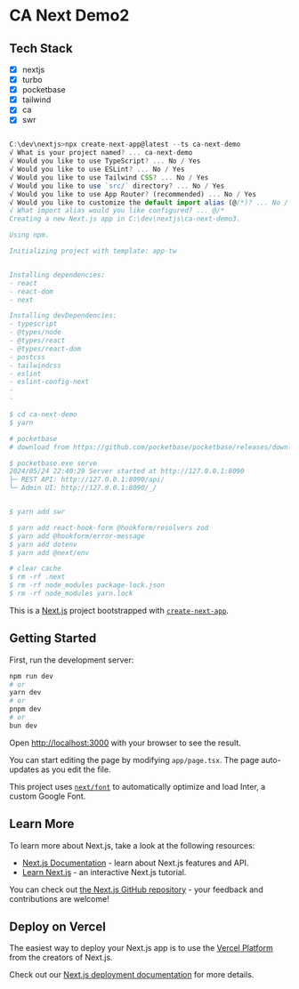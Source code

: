 # CA Next Demo2

## Tech Stack

- [x] nextjs
- [x] turbo
- [x] pocketbase
- [x] tailwind
- [x] ca
- [x] swr

```javascript

C:\dev\nextjs>npx create-next-app@latest --ts ca-next-demo
√ What is your project named? ... ca-next-demo
√ Would you like to use TypeScript? ... No / Yes
√ Would you like to use ESLint? ... No / Yes
√ Would you like to use Tailwind CSS? ... No / Yes
√ Would you like to use `src/` directory? ... No / Yes
√ Would you like to use App Router? (recommended) ... No / Yes
√ Would you like to customize the default import alias (@/*)? ... No / Yes
√ What import alias would you like configured? ... @/*
Creating a new Next.js app in C:\dev\nextjs\ca-next-demo3.

Using npm.

Initializing project with template: app-tw


Installing dependencies:
- react
- react-dom
- next

Installing devDependencies:
- typescript
- @types/node
- @types/react
- @types/react-dom
- postcss
- tailwindcss
- eslint
- eslint-config-next
- 
- 

$ cd ca-next-demo
$ yarn

# pocketbase 
# download from https://github.com/pocketbase/pocketbase/releases/download/v0.22.12/pocketbase_0.22.12_windows_amd64.zip

$ pocketbase.exe serve
2024/05/24 22:40:29 Server started at http://127.0.0.1:8090
├─ REST API: http://127.0.0.1:8090/api/
└─ Admin UI: http://127.0.0.1:8090/_/


$ yarn add swr

$ yarn add react-hook-form @hookform/resolvers zod
$ yarn add @hookform/error-message
$ yarn add dotenv
$ yarn add @next/env

# clear cache
$ rm -rf .next
$ rm -rf node_modules package-lock.json
$ rm -rf node_modules yarn.lock
```

This is a [Next.js](https://nextjs.org/) project bootstrapped with [`create-next-app`](https://github.com/vercel/next.js/tree/canary/packages/create-next-app).

## Getting Started

First, run the development server:

```bash
npm run dev
# or
yarn dev
# or
pnpm dev
# or
bun dev

```

Open [http://localhost:3000](http://localhost:3000) with your browser to see the result.

You can start editing the page by modifying `app/page.tsx`. The page auto-updates as you edit the file.

This project uses [`next/font`](https://nextjs.org/docs/basic-features/font-optimization) to automatically optimize and load Inter, a custom Google Font.

## Learn More

To learn more about Next.js, take a look at the following resources:

- [Next.js Documentation](https://nextjs.org/docs) - learn about Next.js features and API.
- [Learn Next.js](https://nextjs.org/learn) - an interactive Next.js tutorial.

You can check out [the Next.js GitHub repository](https://github.com/vercel/next.js/) - your feedback and contributions are welcome!

## Deploy on Vercel

The easiest way to deploy your Next.js app is to use the [Vercel Platform](https://vercel.com/new?utm_medium=default-template&filter=next.js&utm_source=create-next-app&utm_campaign=create-next-app-readme) from the creators of Next.js.

Check out our [Next.js deployment documentation](https://nextjs.org/docs/deployment) for more details.
